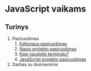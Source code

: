 # JavaScript vaikams

## Turinys

1. Pasiruošimas
    1. [Editoriaus pasiruošimas](./content/pasiruosimas/editorius.md)
    2. [Naujo projekto pasiruošimas](./content/pasiruosimas/projektas.md)
    3. [Kaip naudotis terminalu?](./content/pasiruosimas/terminalas.md)
    4. [JavaScript projekto pasiruošimas](./content/pasiruosimas/js-project.md)
2. Darbas su duomenimis

